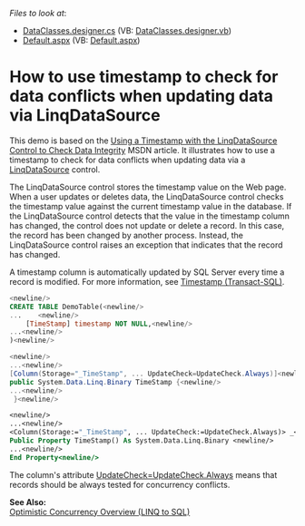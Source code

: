 <!-- default file list -->
*Files to look at*:

* [DataClasses.designer.cs](./CS/WebSite/App_Code/DataClasses.designer.cs) (VB: [DataClasses.designer.vb](./VB/WebSite/App_Code/DataClasses.designer.vb))
* [Default.aspx](./CS/WebSite/Default.aspx) (VB: [Default.aspx](./VB/WebSite/Default.aspx))
<!-- default file list end -->
# How to use timestamp to check for data conflicts when updating data via LinqDataSource


<p>This demo is based on the <a href="http://msdn.microsoft.com/en-us/library/bb470449.aspx">Using a Timestamp with the LinqDataSource Control to Check Data Integrity</a> MSDN article. It illustrates how to use a timestamp to check for data conflicts when updating data via a <a href="http://msdn.microsoft.com/en-us/library/system.web.ui.webcontrols.linqdatasource.aspx">LinqDataSource</a> control. </p><p>The LinqDataSource control stores the timestamp value on the Web page. When a user updates or deletes data, the LinqDataSource control checks the timestamp value against the current timestamp value in the database. If the LinqDataSource control detects that the value in the timestamp column has changed, the control does not update or delete a record. In this case, the record has been changed by another process. Instead, the LinqDataSource control raises an exception that indicates that the record has changed.</p><p>A timestamp column is automatically updated by SQL Server every time a record is modified. For more information, see <a href="http://msdn.microsoft.com/en-us/library/ms182776.aspx">Timestamp (Transact-SQL)</a>. </p>

```sql
<newline/>
CREATE TABLE DemoTable(<newline/>
...    <newline/>
    [TimeStamp] timestamp NOT NULL,<newline/>
...<newline/>
)<newline/>

```



```cs
<newline/>
...<newline/>
[Column(Storage="_TimeStamp", ... UpdateCheck=UpdateCheck.Always)]<newline/>
public System.Data.Linq.Binary TimeStamp {<newline/>
...<newline/>
 }<newline/>

```



```vb
<newline/>
...<newline/>
<Column(Storage:="_TimeStamp", ... UpdateCheck:=UpdateCheck.Always)> _<newline/>
Public Property TimeStamp() As System.Data.Linq.Binary <newline/>
...<newline/>
End Property<newline/>

```

<p>The column's attribute <a href="http://msdn.microsoft.com/en-us/library/system.data.linq.mapping.updatecheck.aspx">UpdateCheck=UpdateCheck.Always</a> means that records should be always tested for concurrency conflicts.</p><p><strong>See Also:</strong><br />
<a href="http://msdn.microsoft.com/en-us/library/bb399373.aspx">Optimistic Concurrency Overview (LINQ to SQL)</a></p>

<br/>


